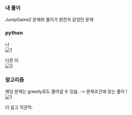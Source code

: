 ### 내 풀이 
JumpGame2 문제와 풀이가 완전히 같았던 문제    

### python    
나     
 ![1](https://user-images.githubusercontent.com/70446214/155141938-a41d0c64-311e-4d44-bc51-cab89ad9569f.png)
      
다른 이      
![2](https://user-images.githubusercontent.com/70446214/155141948-807aa46b-1bb7-4a02-8393-5c9a611eff9e.png)



### 알고리즘 

해당 문제는 greedy로도 풀어낼 수 있음. -> 문제조건에 맞는 풀이 !    
![1](https://user-images.githubusercontent.com/70446214/155178500-3553159b-a7d8-4fab-ac0d-f2d529a6aeab.png)   

더 쉽고 직관적.   
